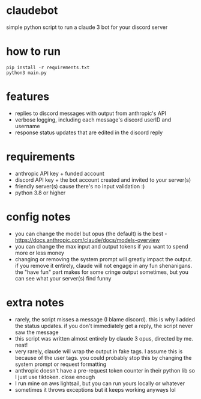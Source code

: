 # claudebot
simple python script to run a claude 3 bot for your discord server

# how to run
```
pip install -r requirements.txt
python3 main.py
```

# features
- replies to discord messages with output from anthropic's API
- verbose logging, including each message's discord userID and username
- response status updates that are edited in the discord reply

# requirements
- anthropic API key + funded account
- discord API key + the bot account created and invited to your server(s)
- friendly server(s) cause there's no input validation :)
- python 3.8 or higher

# config notes
- you can change the model but opus (the default) is the best - https://docs.anthropic.com/claude/docs/models-overview
- you can change the max input and output tokens if you want to spend more or less money
- changing or removing the system prompt will greatly impact the output. if you remove it entirely, claude will not engage in any fun shenanigans. the "have fun" part makes for some cringe output sometimes, but you can see what your server(s) find funny

# extra notes
- rarely, the script misses a message (I blame discord). this is why I added the status updates. if you don't immediately get a reply, the script never saw the message
- this script was written almost entirely by claude 3 opus, directed by me. neat!
- very rarely, claude will wrap the output in fake tags. I assume this is because of the user tags. you could probably stop this by changing the system prompt or request formatting
- anthropic doesn't have a pre-request token counter in their python lib so I just use tiktoken. close enough
- I run mine on aws lightsail, but you can run yours locally or whatever
- sometimes it throws exceptions but it keeps working anyways lol
